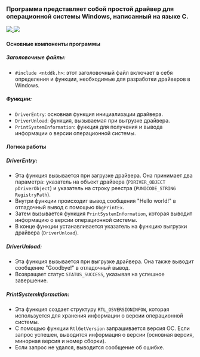 ### Программа представляет собой простой драйвер для операционной системы Windows, написанный на языке C.

<div>
    <a href="README.md">
        <img src="https://img.shields.io/badge/README-RU-blue?color=44944a&labelColor=1C2325&style=for-the-badge">
    </a>
    <a href="README.en.md">
        <img src="https://img.shields.io/badge/README-ENG-blue?color=006400&labelColor=006400&style=for-the-badge">
    </a>
</div>

#### Основные компоненты программы

##### Заголовочные файлы:
- `#include <ntddk.h>`: этот заголовочный файл включает в себя определения и функции, необходимые для разработки драйверов в Windows.

##### Функции:
- `DriverEntry`: основная функция инициализации драйвера.
- `DriverUnload`: функция, вызываемая при выгрузке драйвера.
- `PrintSystemInformation`: функция для получения и вывода информации о версии операционной системы.

#### Логика работы

##### DriverEntry:
- Эта функция вызывается при загрузке драйвера. Она принимает два параметра: указатель на объект драйвера (`PDRIVER_OBJECT pDriverObject`) и указатель на строку реестра (`PUNICODE_STRING RegistryPath`).
- Внутри функции происходит вывод сообщения "Hello world!" в отладочный вывод с помощью `DbgPrintEx`.
- Затем вызывается функция `PrintSystemInformation`, которая выводит информацию о версии операционной системы.
- В конце функции устанавливается указатель на функцию выгрузки драйвера (`DriverUnload`).

##### DriverUnload:
- Эта функция вызывается при выгрузке драйвера. Она также выводит сообщение "Goodbye!" в отладочный вывод.
- Возвращает статус `STATUS_SUCCESS`, указывая на успешное завершение.

##### PrintSystemInformation:
- Эта функция создает структуру `RTL_OSVERSIONINFOW`, которая используется для хранения информации о версии операционной системы.
- С помощью функции `RtlGetVersion` запрашивается версия ОС. Если запрос успешен, выводится информация о версии (основная версия, минорная версия и номер сборки).
- Если запрос не удался, выводится сообщение об ошибке.

